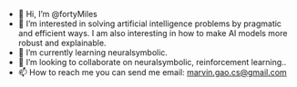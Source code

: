 - 👋 Hi, I’m @fortyMiles
- 👀 I’m interested in solving artificial intelligence problems by pragmatic and efficient ways. I am also interesting in how to make AI models more robust and explainable. 
- 🌱 I’m currently learning neuralsymbolic. 
- 💞️ I’m looking to collaborate on neuralsymbolic, reinforcement learning.. 
- 📫 How to reach me you can send me email: marvin.gao.cs@gmail.com 

<!---
fortyMiles/fortyMiles is a ✨ special ✨ repository because its `README.md` (this file) appears on your GitHub profile.
You can click the Preview link to take a look at your changes.
--->
